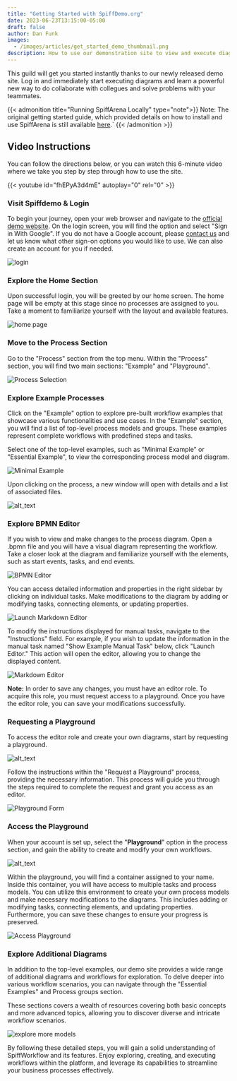 ```yaml
---
title: "Getting Started with SpiffDemo.org"
date: 2023-06-23T13:15:00-05:00
draft: false
author: Dan Funk
images:
  - /images/articles/get_started_demo_thumbnail.png
description: How to use our demonstration site to view and execute diagrams and get a basic understanding of SpiffWorkflow's features.
---
```


This guild will get you started instantly thanks to our newly released demo site. Log in and immediately start executing diagrams and learn a powerful new way to do collaborate with collegues and solve problems with your teammates.

{{< admonition title="Running SpiffArena Locally" type="note">}}
Note: The original getting started guide, which provided details on how to install and use SpiffArena is still available [here](../get_started_docker/).` 
{{< /admonition >}}

## Video Instructions

You can follow the directions below, or you can watch this 6-minute video where we take you step by step 
through how to use the site.

{{< youtube id="fhEPyA3d4mE" autoplay="0" rel="0"  >}}

### **Visit Spiffdemo & Login**

To begin your journey, open your web browser and navigate to the [official demo website](http://spiffdemo.org). On the login screen, you will find the option and select "Sign in With Google".  If you do not have a Google account, please [contact us](mailto:dan@sartography.com) and let us know what other sign-on options you would like to use.  We can also create an account for you if needed.

![login](image3.png)

### **Explore the Home Section**

Upon successful login, you will be greeted by our home screen. The home page will be empty at this stage since no processes are assigned to you. Take a moment to familiarize yourself with the layout and available features.

![home page](image5.png)

### **Move to the Process Section**

Go to the "Process" section from the top menu. Within the "Process" section, you will find two main sections: "Example" and "Playground".

![Process Selection](image7.png)

### **Explore Example Processes**

Click on the "Example" option to explore pre-built workflow examples that showcase various functionalities and use cases. In the "Example" section, you will find a list of top-level process models and groups. These examples represent complete workflows with predefined steps and tasks.

Select one of the top-level examples, such as "Minimal Example" or "Essential Example", to view the corresponding process model and diagram.

![Minimal Example](image4.png "image_tooltip")


Upon clicking on the process, a new window will open with details and a list of associated files.

![alt_text](image8.png "image_tooltip")

### **Explore BPMN Editor**

If you wish to view and make changes to the process diagram. Open a .bpmn file and you will have a visual diagram representing the workflow. Take a closer look at the diagram and familiarize yourself with the elements, such as start events, tasks, and end events.


![BPMN Editor](image9.png)

You can access detailed information and properties in the right sidebar by clicking on individual tasks. Make modifications to the diagram by adding or modifying tasks, connecting elements, or updating properties.

![Launch Markdown Editor](image1.png)


To modify the instructions displayed for manual tasks, navigate to the "Instructions" field. For example, if you wish to update the information in the manual task named "Show Example Manual Task" below, click "Launch Editor." This action will open the editor, allowing you to change the displayed content.

![Markdown Editor](image2.png)

**Note:** In order to save any changes, you must have an editor role. To acquire this role, you must request access to a playground. Once you have the editor role, you can save your modifications successfully.


### **Requesting a Playground**

To access the editor role and create your own diagrams, start by requesting a playground.

![alt_text](image6.png "image_tooltip")

Follow the instructions within the "Request a Playground" process, providing the necessary information. This process will guide you through the steps required to complete the request and grant you access as an editor.

![Playground Form](image11.png)



### **Access the Playground**

When your account is set up, select the "**Playground**" option in the process section, and gain the ability to create and modify your own workflows.


![alt_text](image10.png "image_tooltip")


Within the playground, you will find a container assigned to your name. Inside this container, you will have access to multiple tasks and process models. You can utilize this environment to create your own process models and make necessary modifications to the diagrams. This includes adding or modifying tasks, connecting elements, and updating properties. Furthermore, you can save these changes to ensure your progress is preserved.

![Access Playground](image10.png)

### **Explore Additional Diagrams**

In addition to the top-level examples, our demo site provides a wide range of additional diagrams and workflows for exploration. To delve deeper into various workflow scenarios, you can navigate through the "Essential Examples" and Process groups section.

These sections covers a wealth of resources covering both basic concepts and more advanced topics, allowing you to discover diverse and intricate workflow scenarios.

![explore more models](image12.png)

By following these detailed steps, you will gain a solid understanding of SpiffWorkflow and its features. Enjoy exploring, creating, and executing workflows within the platform, and leverage its capabilities to streamline your business processes effectively.
